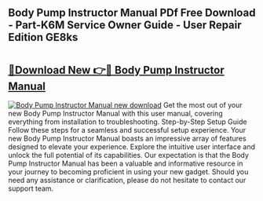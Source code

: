## Body Pump Instructor Manual PDf Free Download - Part-K6M Service Owner Guide - User Repair Edition GE8ks

# <h2><a href="http://bc47077.oget.top/?id=Body+Pump+Instructor+Manual">🔗Download New 👉🔴 Body Pump Instructor Manual</a></h2>

[![Body Pump Instructor Manual new download](https://i.imgur.com/5g1atiW.png)](http://bc47077.oget.top/?id=Body+Pump+Instructor+Manual)
Get the most out of your new Body Pump Instructor Manual with this user manual, covering everything from installation to troubleshooting. Step-by-Step Setup Guide Follow these steps for a seamless and successful setup experience. Your new Body Pump Instructor Manual boasts an impressive array of features designed to elevate your experience. Explore the intuitive user interface and unlock the full potential of its capabilities. Our expectation is that the Body Pump Instructor Manual has been a valuable and informative resource in your journey to becoming proficient in using your new gadget. Should you need any assistance or clarification, please do not hesitate to contact our support team.

